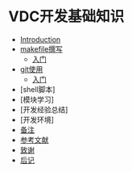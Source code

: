   # VDC开发基础知识

  * [Introduction](README.md)
  * [makefile撰写](makefile/README.md)
      * [入门](makefile/one.md)
  * [git使用](git/README.md)
      * [入门](git/one.md)
  * [shell脚本]
  * [模块学习]
  * [开发经验总结]
  * [开发环境]
  * [备注](ps/handbooks.md)
  * [参考文献](ps/ref.md)
  * [致谢](ps/thanks.md)
  * [后记](no_end/postscript.md)  
